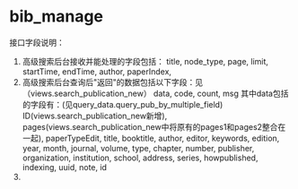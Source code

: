 # bib_manage

接口字段说明：
1. 高级搜索后台接收并能处理的字段包括：
    title, node_type, page, limit,
    startTime, endTime, author, paperIndex,
2. 高级搜索后台查询后"返回"的数据包括以下字段：见（views.search_publication_new）
    data, code, count, msg
    其中data包括的字段有：(见query_data.query_pub_by_multiple_field)
    ID(views.search_publication_new新增), pages(views.search_publication_new中将原有的pages1和pages2整合在一起),
    paperTypeEdit, title, booktitle, author, editor, keywords,
    edition, year, month, journal, volume, type, chapter, number, publisher, organization, institution, school, address,
    series, howpublished, indexing, uuid, note, id
3.
